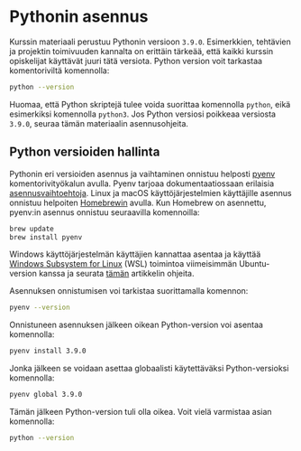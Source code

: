 # Pythonin asennus

Kurssin materiaali perustuu Pythonin versioon `3.9.0`. Esimerkkien, tehtävien ja projektin toimivuuden kannalta on erittäin tärkeää, että kaikki kurssin opiskelijat käyttävät juuri tätä versiota. Python version voit tarkastaa komentoriviltä komennolla:

```bash
python --version
```

Huomaa, että Python skriptejä tulee voida suorittaa komennolla `python`, eikä esimerkiksi komennolla `python3`. Jos Python versiosi poikkeaa versiosta `3.9.0`, seuraa tämän materiaalin asennusohjeita.

## Python versioiden hallinta

Pythonin eri versioiden asennus ja vaihtaminen onnistuu helposti [pyenv](https://github.com/pyenv/pyenv) komentorivityökalun avulla. Pyenv tarjoaa dokumentaatiossaan erilaisia [asennusvaihtoehtoja](https://github.com/pyenv/pyenv#installation). Linux ja macOS käyttöjärjestelmien käyttäjille asennus onnistuu helpoiten [Homebrewin](https://brew.sh/index_fi) avulla. Kun Homebrew on asennettu, pyenv:in asennus onnistuu seuraavilla komennoilla:

```bash
brew update
brew install pyenv
```

Windows käyttöjärjestelmän käyttäjien kannattaa asentaa ja käyttää [Windows Subsystem for Linux](https://docs.microsoft.com/en-us/windows/wsl/install-win10) (WSL) toimintoa viimeisimmän Ubuntu-version kanssa ja seurata [tämän](https://hihigash.com/how-install-pyenv-to-ubuntu-on-windows-adf48cc0577f) artikkelin ohjeita.

Asennuksen onnistumisen voi tarkistaa suorittamalla komennon:

```bash
pyenv --version
```

Onnistuneen asennuksen jälkeen oikean Python-version voi asentaa komennolla:

```bash
pyenv install 3.9.0
```

Jonka jälkeen se voidaan asettaa globaalisti käytettäväksi Python-versioksi komennolla:


```bash
pyenv global 3.9.0
```

Tämän jälkeen Python-version tuli olla oikea. Voit vielä varmistaa asian komennolla:

```bash
python --version
```
